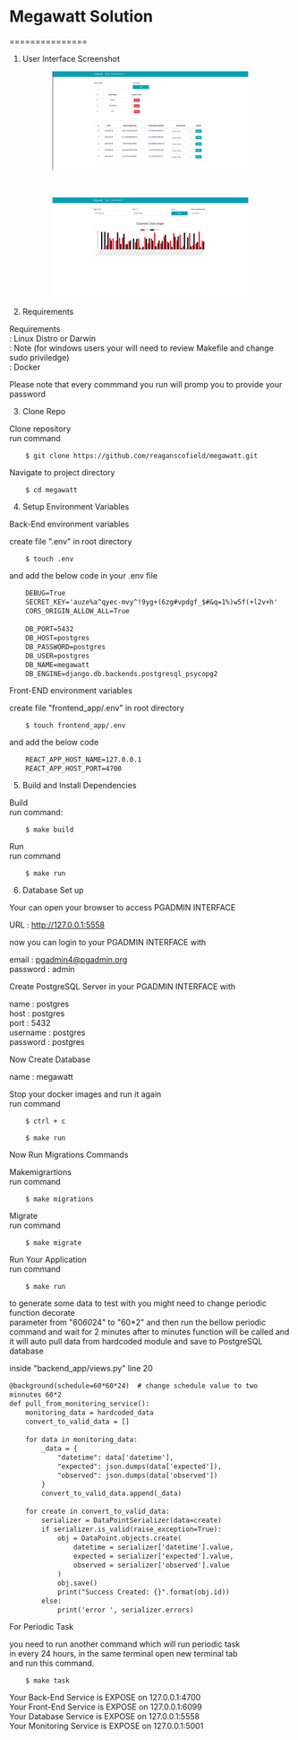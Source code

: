 # Megawatt Solution 
===============

1. User Interface Screenshot

<p align="center">
  <img src="Screenshot.png" width="350" alt="screenshot"> 
</p> <br />

<p align="center">
  <img src="Screenshot0.png" width="350" alt="screenshort0">
</p>

2. Requirements

Requirements <br />
    : Linux Distro or Darwin  <br />
    : Note (for windows users your will need to review Makefile and change sudo priviledge) <br />
    : Docker <br />

Please note that every commmand you run will promp you to provide your password <br />

3. Clone Repo

Clone repository <br />
run command
```
    $ git clone https://github.com/reaganscofield/megawatt.git
```

Navigate to project directory

```
    $ cd megawatt
```

4. Setup Environment Variables

Back-End environment variables <br />

create file ".env" in root directory <br />

```
    $ touch .env
```
and add the below code in your .env file <br />
```
    DEBUG=True
    SECRET_KEY='auze%a^qyec-mvy^!9yg+(6zg#vpdgf_$#&q=1%)w5f(+l2v+h'
    CORS_ORIGIN_ALLOW_ALL=True

    DB_PORT=5432
    DB_HOST=postgres
    DB_PASSWORD=postgres
    DB_USER=postgres
    DB_NAME=megawatt
    DB_ENGINE=django.db.backends.postgresql_psycopg2

```

Front-END environment variables <br />

create file  "frontend_app/.env" in root directory <br />
```
    $ touch frontend_app/.env
```
and add the below code <br />
```
    REACT_APP_HOST_NAME=127.0.0.1
    REACT_APP_HOST_PORT=4700
```

5. Build and Install Dependencies

Build<br />
run command:
```
    $ make build
```

Run <br />
run command
```
    $ make run
```

6. Database Set up

Your can open your browser to access PGADMIN INTERFACE <br />

URL :  http://127.0.0.1:5558  <br />

now you can login to your PGADMIN INTERFACE with  <br />

email : pgadmin4@pgadmin.org <br />
password : admin <br />


Create PostgreSQL Server in your PGADMIN INTERFACE with <br />

name : postgres <br />
host : postgres <br />
port : 5432 <br />
username : postgres <br />
password : postgres <br />


Now Create Database <br />

name : megawatt <br />


Stop your docker images and run it again <br />
run command

```
    $ ctrl + c
```

```
    $ make run
```

Now Run Migrations Commands  <br />

Makemigrartions <br />
run command

```
    $ make migrations
```

Migrate  <br />
run command

```
    $ make migrate
```

Run Your Application <br />
run command

```
    $ make run 
```

to generate some data to test with you might need to change periodic function decorate  
parameter from "60*60*24" to "60*2" and then run the bellow periodic command and wait for 2 minutes
after to minutes function will be called and it will auto pull data from hardcoded module and save
to PostgreSQL database <br />

inside  "backend_app/views.py" line 20

```
@background(schedule=60*60*24)  # change schedule value to two minnutes 60*2
def pull_from_monitoring_service():
    monitoring_data = hardcoded_data
    convert_to_valid_data = []

    for data in monitoring_data:
        _data = {
            "datetime": data['datetime'],
            "expected": json.dumps(data['expected']),
            "observed": json.dumps(data['observed'])
        }
        convert_to_valid_data.append(_data)

    for create in convert_to_valid_data:
        serializer = DataPointSerializer(data=create)
        if serializer.is_valid(raise_exception=True):
            obj = DataPoint.objects.create(
                datetime = serializer['datetime'].value,
                expected = serializer['expected'].value,
                observed = serializer['observed'].value
            )
            obj.save()
            print("Success Created: {}".format(obj.id))
        else:
            print('error ', serializer.errors)
```

For Periodic Task <br />

you need to run another command which will run periodic task <br />
in every 24 hours, in the same terminal open new terminal tab <br />
and run this command. <br />

```
    $ make task
```

Your Back-End Service is EXPOSE on 127.0.0.1:4700 <br />
Your Front-End Service is EXPOSE on 127.0.0.1:6099 <br />
Your Database Service is EXPOSE on 127.0.0.1:5558 <br />
Your Monitoring Service is EXPOSE on 127.0.0.1:5001 <br />
